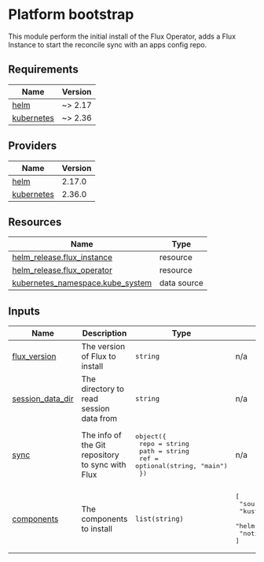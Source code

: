 <!-- BEGIN_TF_DOCS -->
# Platform bootstrap

This module perform the initial install of the Flux Operator, adds a Flux Instance to start the reconcile sync with an apps config repo.

## Requirements

| Name | Version |
|------|---------|
| <a name="requirement_helm"></a> [helm](#requirement\_helm) | ~> 2.17 |
| <a name="requirement_kubernetes"></a> [kubernetes](#requirement\_kubernetes) | ~> 2.36 |

## Providers

| Name | Version |
|------|---------|
| <a name="provider_helm"></a> [helm](#provider\_helm) | 2.17.0 |
| <a name="provider_kubernetes"></a> [kubernetes](#provider\_kubernetes) | 2.36.0 |

## Resources

| Name | Type |
|------|------|
| [helm_release.flux_instance](https://registry.terraform.io/providers/hashicorp/helm/latest/docs/resources/release) | resource |
| [helm_release.flux_operator](https://registry.terraform.io/providers/hashicorp/helm/latest/docs/resources/release) | resource |
| [kubernetes_namespace.kube_system](https://registry.terraform.io/providers/hashicorp/kubernetes/latest/docs/data-sources/namespace) | data source |

## Inputs

| Name | Description | Type | Default | Required |
|------|-------------|------|---------|:--------:|
| <a name="input_flux_version"></a> [flux\_version](#input\_flux\_version) | The version of Flux to install | `string` | n/a | yes |
| <a name="input_session_data_dir"></a> [session\_data\_dir](#input\_session\_data\_dir) | The directory to read session data from | `string` | n/a | yes |
| <a name="input_sync"></a> [sync](#input\_sync) | The info of the Git repository to sync with Flux | <pre>object({<br/>    repo = string<br/>    path = string<br/>    ref  = optional(string, "main")<br/>  })</pre> | n/a | yes |
| <a name="input_components"></a> [components](#input\_components) | The components to install | `list(string)` | <pre>[<br/>  "source-controller",<br/>  "kustomize-controller",<br/>  "helm-controller",<br/>  "notification-controller"<br/>]</pre> | no |
<!-- END_TF_DOCS -->
